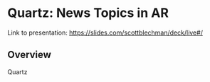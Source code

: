 # Quartz: News Topics in AR

Link to presentation: https://slides.com/scottblechman/deck/live#/

## Overview
Quartz 
